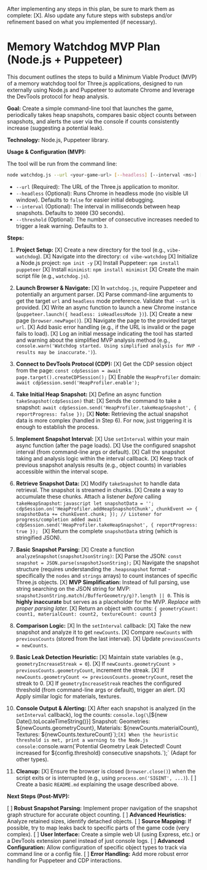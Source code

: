 After implementing any steps in this plan, be sure to mark them as complete: [X].
Also update any future steps with substeps and/or refinement based on what you implemented (if necessary). 

# Memory Watchdog MVP Plan (Node.js + Puppeteer)

This document outlines the steps to build a Minimum Viable Product (MVP) of a memory watchdog tool for Three.js applications, designed to run externally using Node.js and Puppeteer to automate Chrome and leverage the DevTools protocol for heap analysis.

**Goal:** Create a simple command-line tool that launches the game, periodically takes heap snapshots, compares basic object counts between snapshots, and alerts the user via the console if counts consistently increase (suggesting a potential leak).

**Technology:** Node.js, Puppeteer library.

**Usage & Configuration (MVP):**

The tool will be run from the command line:

```bash
node watchdog.js --url <your-game-url> [--headless] [--interval <ms>] [--threshold <count>]
```

*   `--url` (Required): The URL of the Three.js application to monitor.
*   `--headless` (Optional): Runs Chrome in headless mode (no visible UI window). Defaults to `false` for easier initial debugging.
*   `--interval` (Optional): The interval in milliseconds between heap snapshots. Defaults to `30000` (30 seconds).
*   `--threshold` (Optional): The number of consecutive increases needed to trigger a leak warning. Defaults to `3`.

**Steps:**

1.  **Project Setup:**
    [X] Create a new directory for the tool (e.g., `vibe-watchdog`).
    [X] Navigate into the directory: `cd vibe-watchdog`
    [X] Initialize a Node.js project: `npm init -y`
    [X] Install Puppeteer: `npm install puppeteer`
    [X] Install `minimist`: `npm install minimist`
    [X] Create the main script file (e.g., `watchdog.js`).

2.  **Launch Browser & Navigate:**
    [X] In `watchdog.js`, require Puppeteer and potentially an argument parser.
    [X] Parse command-line arguments to get the target `url` and `headless` mode preference. Validate that `--url` is provided.
    [X] Write an async function to launch a new Chrome instance (`puppeteer.launch({ headless: isHeadlessMode })`).
    [X] Create a new page (`browser.newPage()`).
    [X] Navigate the page to the provided target `url`.
    [X] Add basic error handling (e.g., if the URL is invalid or the page fails to load).
    [X] Log an initial message indicating the tool has started and warning about the simplified MVP analysis method (e.g., `console.warn('Watchdog started. Using simplified analysis for MVP - results may be inaccurate.')`).

3.  **Connect to DevTools Protocol (CDP):**
    [X] Get the CDP session object from the page: `const cdpSession = await page.target().createCDPSession();`
    [X] Enable the `HeapProfiler` domain: `await cdpSession.send('HeapProfiler.enable');`

4.  **Take Initial Heap Snapshot:**
    [X] Define an async function `takeSnapshot(cdpSession)` that:
        [X] Sends the command to take a snapshot: `await cdpSession.send('HeapProfiler.takeHeapSnapshot', { reportProgress: false });`
        [X] **Note:** Retrieving the actual snapshot data is more complex (handled in Step 6). For now, just triggering it is enough to establish the process.

5.  **Implement Snapshot Interval:**
    [X] Use `setInterval` within your main async function (after the page loads).
    [X] Use the configured snapshot interval (from command-line args or default).
    [X] Call the snapshot taking and analysis logic within the interval callback.
    [X] Keep track of previous snapshot analysis results (e.g., object counts) in variables accessible within the interval scope.

6.  **Retrieve Snapshot Data:**
    [X] Modify `takeSnapshot` to handle data retrieval. The snapshot is streamed in chunks.
    [X] Create a way to accumulate these chunks. Attach a listener *before* calling `takeHeapSnapshot`:
        ```javascript
        let snapshotData = '';
        cdpSession.on('HeapProfiler.addHeapSnapshotChunk', chunkEvent => {
            snapshotData += chunkEvent.chunk;
        });
        // Listener for progress/completion added
        await cdpSession.send('HeapProfiler.takeHeapSnapshot', { reportProgress: true });
        ```
    [X] Return the complete `snapshotData` string (which is stringified JSON).

7.  **Basic Snapshot Parsing:**
    [X] Create a function `analyzeSnapshot(snapshotJsonString)`:
        [X] Parse the JSON: `const snapshot = JSON.parse(snapshotJsonString);`
        [X] Navigate the snapshot structure (requires understanding the `.heapsnapshot` format - specifically the `nodes` and `strings` arrays) to count instances of specific Three.js objects.
        [X] **MVP Simplification:** Instead of full parsing, use string searching on the JSON string for MVP: `snapshotJsonString.match(/BufferGeometry/g)?.length || 0`. This is **highly inaccurate** but serves as a placeholder for the MVP. *Replace with proper parsing later.*
        [X] Return an object with counts: `{ geometryCount: count1, materialCount: count2, textureCount: count3 }`

8.  **Comparison Logic:**
    [X] In the `setInterval` callback:
        [X] Take the new snapshot and analyze it to get `newCounts`.
        [X] Compare `newCounts` with `previousCounts` (stored from the last interval).
        [X] Update `previousCounts = newCounts`.

9.  **Basic Leak Detection Heuristic:**
    [X] Maintain state variables (e.g., `geometryIncreaseStreak = 0`).
    [X] If `newCounts.geometryCount > previousCounts.geometryCount`, increment the streak.
    [X] If `newCounts.geometryCount <= previousCounts.geometryCount`, reset the streak to 0.
    [X] If `geometryIncreaseStreak` reaches the configured threshold (from command-line args or default), trigger an alert.
    [X] Apply similar logic for materials, textures.

10. **Console Output & Alerting:**
    [X] After each snapshot is analyzed (in the `setInterval` callback), log the counts: `console.log(\`[${new Date().toLocaleTimeString()}] Snapshot: Geometries: ${newCounts.geometryCount}, Materials: ${newCounts.materialCount}, Textures: ${newCounts.textureCount}\`);`
    [X] When the heuristic threshold is met, print a warning to the Node.js console: `console.warn(\`Potential Geometry Leak Detected! Count increased for ${config.threshold} consecutive snapshots.\`);` (Adapt for other types).

11. **Cleanup:**
    [X] Ensure the browser is closed (`browser.close()`) when the script exits or is interrupted (e.g., using `process.on('SIGINT', ...)`).
    [ ] Create a basic `README.md` explaining the usage described above.

**Next Steps (Post-MVP):**

[ ] **Robust Snapshot Parsing:** Implement proper navigation of the snapshot graph structure for accurate object counting.
[ ] **Advanced Heuristics:** Analyze retained sizes, identify detached objects.
[ ] **Source Mapping:** If possible, try to map leaks back to specific parts of the game code (very complex).
[ ] **User Interface:** Create a simple web UI (using Express, etc.) or a DevTools extension panel instead of just console logs.
[ ] **Advanced Configuration:** Allow configuration of specific object types to track via command line or a config file.
[ ] **Error Handling:** Add more robust error handling for Puppeteer and CDP interactions.